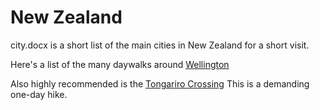 # New Zealand


city.docx is a short list of the main cities in New Zealand for a short visit.


Here's a list of the many daywalks around
[Wellington](https://wellington.govt.nz/recreation/outdoors/walks-and-walkways/top-20-welly-walks)


Also highly recommended is the 
[Tongariro Crossing](https://www.tongarirocrossing.org.nz)
This is a demanding one-day hike.
